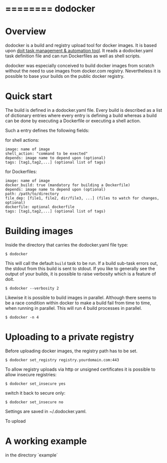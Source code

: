 ========
dodocker
========

Overview
========

dodocker is a build and registry upload tool for docker images. It is based upon 
[doit task management & automation tool](http://pydoit.org/). It reads a dodocker.yaml task
definition file and can run Dockerfiles as well as shell scripts. 

dodocker was especially conceived to build docker images from scratch without the need to
use images from docker.com registry. Nevertheless it is possible to base your builds on
the public docker registry.

Quick start
===========

The build is defined in a dodocker.yaml file. Every build is described as a list of dictionary
entries where every entry is defining a build whereas a build can be done by executing a Dockerfile
or executing a shell action.

Such a entry defines the following fields:

for shell actions:

    image: name of image
    shell_action: "command to be exected" 
    depends: image name to depend upon (optional)
    tags: [tag1,tag2,...] (optional list of tags)

for Dockerfiles:

    image: name of image
    docker_build: true (mandatory for building a Dockerfile)
    depends: image name to depend upon (optional)
    path: /path/to/directory
    file_dep: [file1, file2, dir/file3, ...] (files to watch for changes, optional)
    dockerfile: optional dockerfile
    tags: [tag1,tag2,...] (optional list of tags)

Building images
===============

Inside the directory that carries the dodocker.yaml file type:

    $ dodocker

This will call the default `build` task to be run. If a build sub-task errors out, the stdout
from this build is sent to stdout. If you like to generally see the output of your builds, it is
possible to raise verbosity which is a feature of doit.

    $ dodocker --verbosity 2

Likewise it is possible to build images in parallel. Although there seems to be a race condition
within docker to make a build fail from time to time, when running in parallel. This will run
4 build processes in parallel.

    $ dodocker -n 4

Uploading to a private registry
===============================

Before uploading docker images, the registry path has to be set.

    $ dodocker set_registry registry.yourdomain.com:443

To allow registry uploads via http or unsigned certificates it is possible to allow insecure
registries:

    $ dodocker set_insecure yes

switch it back to secure only:

    $ dodocker set_insecure no

Settings are saved in ~/.dodocker.yaml.

To upload 

A working example
=================

in the directory ´example´